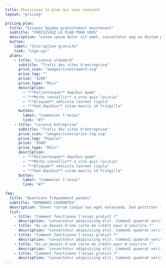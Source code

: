 ```yaml
---
title: Choisissez le plan qui vous convient
layout: "pricing"

pricing_plan:
  title: "Essayez Spydea gratuitement maintenant"
  subtitle: "CHOISISSEZ LE PLAN POUR VOUS"
  description: "Lorem ipsum dolor sit amet, consectetur mag na dictum porta. Praesent sapien massa, convallis a pellentesque nec, egestas non nisi. elementum id enim. Nulla quis lorem ut libero malesuada feugiat. Curabitur non nulla sit amet nisl tempus convallis quis ac lectus. Quisque velit nisi, pretium ut"
  button:
    label: "Inscription gratuite"
    link: "sign-up/"
  plans:
    - title: "Licence standard"
      subtitle: "Trafic des sites d'entreprise"
      price_icon: "images/icons/award.svg"
      price_tag: ""
      price: "$200"
      price_type: "Mois"
      description:
        - "**Pellentesque** dapibus quam"
        - "**Morbi convallis** a urna quis lacinia"
        - "**Aliquam** vehicula laoreet ligula"
        - "**Sed dapibus** vitae mauris id fringilla"
      button:
        label: "Commencer l'essai"
        link: "#?"
    - title: "Licence Entreprise"
      subtitle: "Trafic des sites d'entreprise"
      price_icon: "images/icons/price-tag.svg"
      price_tag: "Popular"
      price: "$500"
      price_type: "Mois"
      description:
        - "**Pellentesque** dapibus quam"
        - "**Morbi convallis** a urna quis lacinia"
        - "**Aliquam** vehicula laoreet ligula"
        - "**Sed dapibus** vitae mauris id fringilla"
      button:
        label: "Commencer l'essai"
        link: "#?"

faq:
  title: "Questions fréquemment posées"
  subtitle: "DEMANDES COURANTES"
  description: "Donec rutrum congue leo eget malesuada. Sed porttitor lectus nibh. Cras ultricies ligula sed magna dictum porta. Vestibulum ac diam sit amet quam vehicula elementum."
  list:
    - title: "Comment fonctionne l'essai gratuit ?"
      description: "consectetur adipisicing elit. Commodi quaerat veritatis necessitatibus nemo ullam dolores aut veniam officiis asperiores, unde quo magni repudiandae impedit iusto voluptatum eos, aliquam, consectetur aliquid."
    - title: "Ai-je besoin d'une carte de crédit pour m'inscrire ?"
      description: "consectetur adipisicing elit. Commodi quaerat veritatis necessitatibus nemo ullam dolores aut veniam officiis asperiores, unde quo magni repudiandae impedit iusto voluptatum eos, aliquam, consectetur aliquid."
    - title: "Comment fonctionne l'essai gratuit ?"
      description: "consectetur adipisicing elit. Commodi quaerat veritatis necessitatibus nemo ullam dolores aut veniam officiis asperiores, unde quo magni repudiandae impedit iusto voluptatum eos, aliquam, consectetur aliquid."
    - title: "Ai-je besoin d'une carte de crédit pour m'inscrire ?"
      description: "consectetur adipisicing elit. Commodi quaerat veritatis necessitatibus nemo ullam dolores aut veniam officiis asperiores, unde quo magni repudiandae impedit iusto voluptatum eos, aliquam, consectetur aliquid."
    - title: "Comment fonctionne l'essai gratuit ?"
      description: "consectetur adipisicing elit. Commodi quaerat veritatis necessitatibus nemo ullam dolores aut veniam officiis asperiores, unde quo magni repudiandae impedit iusto voluptatum eos, aliquam, consectetur aliquid."
---
```

